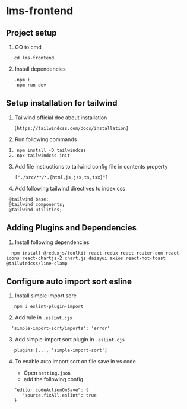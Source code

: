 # lms-frontend

## Project setup

1. GO to cmd 
```
   cd lms-frontend
```

2. Install dependencies
```
   -npm i
   -npm run dev

```

## Setup installation for tailwind

1. Tailwind official doc about installation
```
   [https://tailwindcss.com/docs/installation]
```


2. Run following commands
  ```
   1. npm install -D tailwindcss
   2. npx tailwindcss init
  ```
3. Add file instructions to tailwind config file in contents property
   ```
   ["./src/**/*.{html,js,jsx,ts,tsx}"]
   ```

4. Add following tailwind directives to index.css
 ```
  @tailwind base;
  @tailwind components;
  @tailwind utilities;
```

## Adding Plugins and Dependencies

1. Install following dependencies
```
  npm install @reduxjs/toolkit react-redux react-router-dom react-icons react-chartjs-2 chart.js daisyui axios react-hot-toast @tailwindcss/line-clamp
```

## Configure auto import sort esline

1. Install simple import sore

```
   npm i eslint-plugin-import
```

2. Add rule in `.eslint.cjs`

```
  'simple-import-sort/imports': 'error'
```

3. Add simple-import sort plugin in `.eslint.cjs`

```
   plugins:[..., 'simple-import-sort']
```

4. To enable auto import sort on file save in vs code 

   - Open `setting.json`
   - add the following config
```
   "editor.codeActionOnSave": {
      "source.fixAll.eslint": true
   }
```
